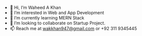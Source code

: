 - 👋 Hi, I’m Waheed A Khan
- 👀 I’m interested in Web and App Development
- 🌱 I’m currently learning MERN Stack
- 💞️ I’m looking to collaborate on Startup Project.
- 📫 Reach me at wakkhan947@gmail.com or +92 311 9345445

<!---
WaheedAKhan947/WaheedAKhan947 is a ✨ special ✨ repository because its `README.md` (this file) appears on your GitHub profile.
You can click the Preview link to take a look at your changes.
--->

